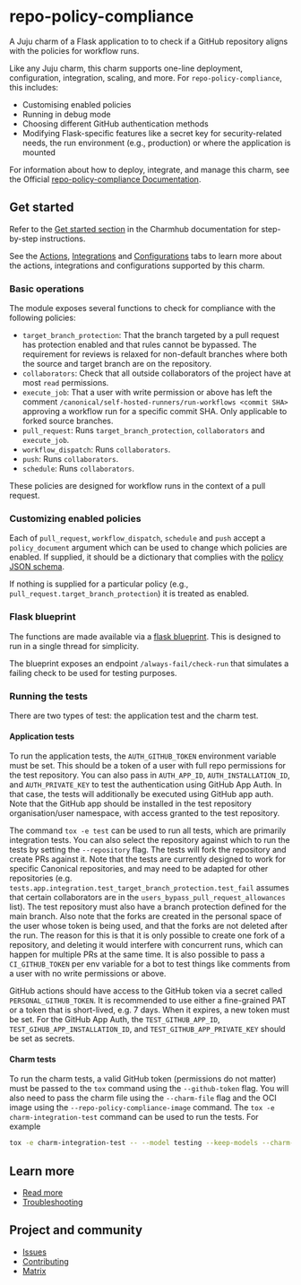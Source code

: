 # repo-policy-compliance
A Juju charm of a Flask application to to check if a GitHub repository aligns
with the policies for workflow runs.

Like any Juju charm, this charm supports one-line deployment, configuration,
integration, scaling, and more. For `repo-policy-compliance`, this includes:

* Customising enabled policies
* Running in debug mode
* Choosing different GitHub authentication methods
* Modifying Flask-specific features like a secret key for security-related
  needs, the run environment (e.g., production) or where the application is mounted

For information about how to deploy, integrate, and manage this charm, see the
Official [repo-policy-compliance Documentation](https://charmhub.io/repo-policy-compliance).

## Get started

Refer to the [Get started section](https://charmhub.io/repo-policy-compliance#get-started-a-nameget-starteda)
in the Charmhub documentation for step-by-step instructions.

See the [Actions](https://charmhub.io/repo-policy-compliance/actions),
[Integrations](https://charmhub.io/repo-policy-compliance/integrations)
and [Configurations](https://charmhub.io/repo-policy-compliance/configurations)
tabs to learn more about the actions, integrations and configurations supported by this charm.

### Basic operations

The module exposes several functions to check for compliance with the following
policies:

* `target_branch_protection`: That the branch targeted by a pull request has
  protection enabled and that rules cannot be bypassed. The requirement for
  reviews is relaxed for non-default branches where both the source and target
  branch are on the repository.
* `collaborators`: Check that all outside collaborators of the project have at
  most `read` permissions.
* `execute_job`: That a user with write permission or above has left the comment
  `/canonical/self-hosted-runners/run-workflows <commit SHA>` approving a
  workflow run for a specific commit SHA. Only applicable to forked source
  branches.
* `pull_request`: Runs `target_branch_protection`, `collaborators` and
  `execute_job`.
* `workflow_dispatch`: Runs `collaborators`.
* `push`: Runs `collaborators`.
* `schedule`: Runs `collaborators`.

These policies are designed for workflow runs in the context of a pull request.

### Customizing enabled policies

Each of `pull_request`, `workflow_dispatch`, `schedule` and `push` accept a
`policy_document` argument which can be used to change which policies are
enabled. If supplied, it should be a dictionary that complies with the
[policy JSON schema](repo_policy_compliance/policy_schema.yaml).

If nothing is supplied for a particular policy (e.g.,
`pull_request.target_branch_protection`) it is treated as enabled.

### Flask blueprint

The functions are made available via a
[flask blueprint](repo_policy_compliance/blueprint.py). This is designed to run
in a single thread for simplicity.

The blueprint exposes an endpoint `/always-fail/check-run` that simulates a
failing check to be used for testing purposes.

### Running the tests

There are two types of test: the application test and the charm test.

#### Application tests
To run the application tests, the `AUTH_GITHUB_TOKEN` environment variable must be set. This
should be a token of a user with full repo permissions for the test repository. 
You can also pass in `AUTH_APP_ID`, `AUTH_INSTALLATION_ID`, and `AUTH_PRIVATE_KEY` 
to test the authentication using GitHub App Auth. In that case, the tests will additionally
be executed using GitHub app auth. Note that the GitHub app should be installed
in the test repository organisation/user namespace, with access granted to the test repository.

The command `tox -e test` can be used to run all tests, which are primarily integration tests.
You can also select the repository against which to run the tests by setting
the `--repository` flag. The tests will fork the repository and create PRs against it.
Note that the tests are currently designed to work for specific Canonical repositories, 
and may need to be adapted for other repositories 
(e.g. `tests.app.integration.test_target_branch_protection.test_fail` 
assumes that certain collaborators are in the `users_bypass_pull_request_allowances` list). 
The test repository must also have a branch protection defined for the main branch.
Also note that the forks are created in the personal space of the user whose token is being used, 
and that the forks are not deleted after the run. 
The reason for this is that it is only possible to create one fork of a repository, 
and deleting it would interfere with concurrent runs, 
which can happen for multiple PRs at the same time.
It is also possible to pass a `CI_GITHUB_TOKEN` per env variable for a
bot to test things like comments from a user with no write permissions or above.

GitHub actions should have access to the GitHub token via a secret
called `PERSONAL_GITHUB_TOKEN`. It is recommended to use either a fine-grained PAT or a 
token that is short-lived, e.g. 7 days. When it expires, a new token must be set.
For the GitHub App Auth, the `TEST_GITHUB_APP_ID`, `TEST_GIHUB_APP_INSTALLATION_ID`, and
`TEST_GITHUB_APP_PRIVATE_KEY` should be set as secrets.

#### Charm tests

To run the charm tests, a valid GitHub token (permissions do not matter) must be passed
to the `tox` command using the `--github-token` flag. You will also need to pass the charm file
using the `--charm-file` flag and the OCI image using the `--repo-policy-compliance-image` command.
The `tox -e charm-integration-test` command can be used to run the tests.
For example

```bash
tox -e charm-integration-test -- --model testing --keep-models --charm-file=./repo-policy-compliance_ubuntu-22.04-amd64.charm --repo-policy-compliance-image=ghcr.io/canonical/repo-policy-compliance:5ed6216396522d813c06d5b0e709b72bbec6d6e0-_1.8.4_amd64 --github-token=<token>.
```

## Learn more
* [Read more](https://charmhub.io/repo-policy-compliance) 
* [Troubleshooting](https://matrix.to/#/#charmhub-charmdev:ubuntu.com) 

## Project and community
* [Issues](https://github.com/canonical/repo-policy-compliance/issues) 
* [Contributing](https://github.com/canonical/repo-policy-compliance/blob/main/CONTRIBUTING.md)
* [Matrix](https://matrix.to/#/#charmhub-charmdev:ubuntu.com)


